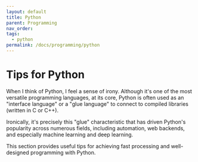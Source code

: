 ```yaml
---
layout: default
title: Python
parent: Programming
nav_order: 
tags: 
  - python
permalink: /docs/programming/python
---
```


# Tips for Python

When I think of Python, I feel a sense of irony. Although it's one of the most versatile programming languages, at its core, Python is often used as an "interface language" or a "glue language" to connect to compiled libraries (written in C or C++).

Ironically, it's precisely this "glue" characteristic that has driven Python's popularity across numerous fields, including automation, web backends, and especially machine learning and deep learning.

This section provides useful tips for achieving fast processing and well-designed programming with Python.